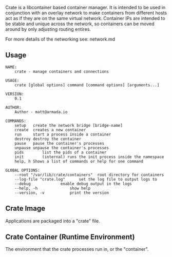 Crate is a libcontainer based container manager.  It is intended to be used in conjunction with an overlay network to make containers from different hosts act as if they are on the same virtual network.  Container IPs are intended to be stable and unique across the network, so containers can be moved around by only adjusting routing entires.

For more details of the networking see: network.md

## Usage

    NAME:
        crate - manage containers and connections

    USAGE:
        crate [global options] command [command options] [arguments...]

    VERSION:
        0.1

    AUTHOR:
        Author - matt@armada.io

    COMMANDS:
        setup	create the network bridge [bridge-name]
        create	creates a new container
        run		start a process inside a container
        destroy	destroy the container
        pause	pause the container's processes
        unpause	unpause the container's processes
        pids		list the pids of a container
        init		(internal) runs the init process inside the namespace
        help, h	Shows a list of commands or help for one command

    GLOBAL OPTIONS:
        --root "/var/lib/crate/containers"	root directory for containers
        --log-file "crate.log"		set the log file to output logs to
        --debug				enable debug output in the logs
        --help, -h				show help
        --version, -v			print the version


## Crate Image

Applications are packaged into a "crate" file.

## Crate Container (Runtime Environment)

The environment that the crate processes run in, or the "container".
